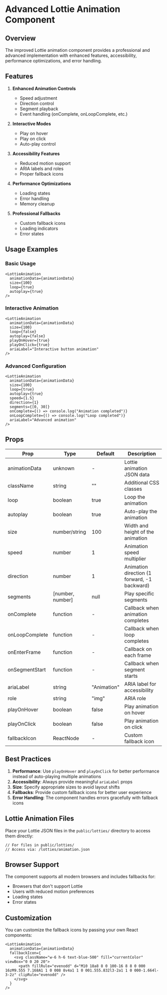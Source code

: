 # Advanced Lottie Animation Component

## Overview

The improved Lottie animation component provides a professional and advanced implementation with enhanced features, accessibility, performance optimizations, and error handling.

## Features

1. **Enhanced Animation Controls**
   - Speed adjustment
   - Direction control
   - Segment playback
   - Event handling (onComplete, onLoopComplete, etc.)

2. **Interactive Modes**
   - Play on hover
   - Play on click
   - Auto-play control

3. **Accessibility Features**
   - Reduced motion support
   - ARIA labels and roles
   - Proper fallback icons

4. **Performance Optimizations**
   - Loading states
   - Error handling
   - Memory cleanup

5. **Professional Fallbacks**
   - Custom fallback icons
   - Loading indicators
   - Error states

## Usage Examples

### Basic Usage
```tsx
<LottieAnimation 
  animationData={animationData}
  size={100}
  loop={true}
  autoplay={true}
/>
```

### Interactive Animation
```tsx
<LottieAnimation 
  animationData={animationData}
  size={100}
  loop={false}
  autoplay={false}
  playOnHover={true}
  playOnClick={true}
  ariaLabel="Interactive button animation"
/>
```

### Advanced Configuration
```tsx
<LottieAnimation 
  animationData={animationData}
  size={100}
  loop={true}
  autoplay={true}
  speed={1.5}
  direction={1}
  segments={[0, 30]}
  onComplete={() => console.log("Animation completed")}
  onLoopComplete={() => console.log("Loop completed")}
  ariaLabel="Advanced animation"
/>
```

## Props

| Prop | Type | Default | Description |
|------|------|---------|-------------|
| animationData | unknown | - | Lottie animation JSON data |
| className | string | "" | Additional CSS classes |
| loop | boolean | true | Loop the animation |
| autoplay | boolean | true | Auto-play the animation |
| size | number/string | 100 | Width and height of the animation |
| speed | number | 1 | Animation speed multiplier |
| direction | number | 1 | Animation direction (1 forward, -1 backward) |
| segments | [number, number] | null | Play specific segments |
| onComplete | function | - | Callback when animation completes |
| onLoopComplete | function | - | Callback when loop completes |
| onEnterFrame | function | - | Callback on each frame |
| onSegmentStart | function | - | Callback when segment starts |
| ariaLabel | string | "Animation" | ARIA label for accessibility |
| role | string | "img" | ARIA role |
| playOnHover | boolean | false | Play animation on hover |
| playOnClick | boolean | false | Play animation on click |
| fallbackIcon | ReactNode | - | Custom fallback icon |

## Best Practices

1. **Performance**: Use `playOnHover` and `playOnClick` for better performance instead of auto-playing multiple animations
2. **Accessibility**: Always provide meaningful `ariaLabel` props
3. **Size**: Specify appropriate sizes to avoid layout shifts
4. **Fallbacks**: Provide custom fallback icons for better user experience
5. **Error Handling**: The component handles errors gracefully with fallback icons

## Lottie Animation Files

Place your Lottie JSON files in the `public/lotties/` directory to access them directly:

```tsx
// For files in public/lotties/
// Access via: /lotties/animation.json
```

## Browser Support

The component supports all modern browsers and includes fallbacks for:
- Browsers that don't support Lottie
- Users with reduced motion preferences
- Loading states
- Error states

## Customization

You can customize the fallback icons by passing your own React components:

```tsx
<LottieAnimation 
  animationData={animationData}
  fallbackIcon={
    <svg className="w-6 h-6 text-blue-500" fill="currentColor" viewBox="0 0 20 20">
      <path fillRule="evenodd" d="M10 18a8 8 0 100-16 8 8 0 000 16zM9.555 7.168A1 1 0 008 8v4a1 1 0 001.555.832l3-2a1 1 0 000-1.664l-3-2z" clipRule="evenodd" />
    </svg>
  }
/>
```
